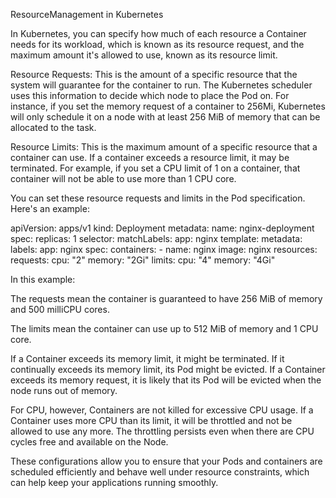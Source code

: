 ResourceManagement in Kubernetes

In Kubernetes, you can specify how much of each resource a Container needs for its workload, which is known as its resource request, and the maximum amount it's allowed to use, known as its resource limit.

Resource Requests: This is the amount of a specific resource that the system will guarantee for the container to run. The Kubernetes scheduler uses this information to decide which node to place the Pod on. For instance, if you set the memory request of a container to 256Mi, Kubernetes will only schedule it on a node with at least 256 MiB of memory that can be allocated to the task.

Resource Limits: This is the maximum amount of a specific resource that a container can use. If a container exceeds a resource limit, it may be terminated. For example, if you set a CPU limit of 1 on a container, that container will not be able to use more than 1 CPU core.

You can set these resource requests and limits in the Pod specification. Here's an example:

apiVersion: apps/v1
kind: Deployment
metadata:
  name: nginx-deployment
spec:
  replicas: 1
  selector:
    matchLabels:
      app: nginx
  template:
    metadata:
      labels:
        app: nginx
    spec:
      containers:
      - name: nginx
        image: nginx
        resources:
          requests:
            cpu: "2"
            memory: "2Gi"
          limits:
            cpu: "4"
            memory: "4Gi"



In this example:

The requests mean the container is guaranteed to have 256 MiB of memory and 500 milliCPU cores.

The limits mean the container can use up to 512 MiB of memory and 1 CPU core.

If a Container exceeds its memory limit, it might be terminated. If it continually exceeds its memory limit, its Pod might be evicted. If a Container exceeds its memory request, it is likely that its Pod will be evicted when the node runs out of memory.

For CPU, however, Containers are not killed for excessive CPU usage. If a Container uses more CPU than its limit, it will be throttled and not be allowed to use any more. The throttling persists even when there are CPU cycles free and available on the Node.

These configurations allow you to ensure that your Pods and containers are scheduled efficiently and behave well under resource constraints, which can help keep your applications running smoothly.
